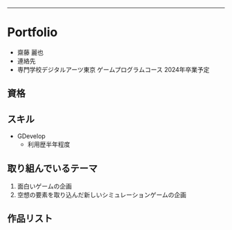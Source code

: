﻿---

# Portfolio

- 齋藤 麗也
- 連絡先
- 専門学校デジタルアーツ東京 ゲームプログラムコース 2024年卒業予定
## 資格
## スキル
- GDevelop
  - 利用歴半年程度

## 取り組んでいるテーマ
1. 面白いゲームの企画
2. 空想の要素を取り込んだ新しいシミュレーションゲームの企画

## 作品リスト

### 